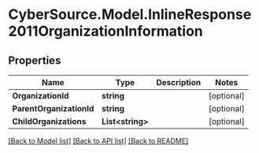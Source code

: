 # CyberSource.Model.InlineResponse2011OrganizationInformation
## Properties

Name | Type | Description | Notes
------------ | ------------- | ------------- | -------------
**OrganizationId** | **string** |  | [optional] 
**ParentOrganizationId** | **string** |  | [optional] 
**ChildOrganizations** | **List&lt;string&gt;** |  | [optional] 

[[Back to Model list]](../README.md#documentation-for-models) [[Back to API list]](../README.md#documentation-for-api-endpoints) [[Back to README]](../README.md)

